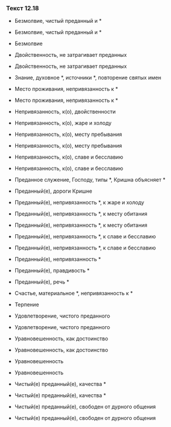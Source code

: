 ### Текст 12.18

- Безмолвие, чистый преданный и *

- Безмолвие, чистый преданный и *

- Безмолвие

- Двойственность, не затрагивает преданных

- Двойственность, не затрагивает преданных

- Знание, духовное *, источники *, повторение святых имен

- Место проживания, непривязанность к *

- Место проживания, непривязанность к *

- Непривязанность, к(о), двойственности

- Непривязанность, к(о), жаре и холоду

- Непривязанность, к(о), месту пребывания

- Непривязанность, к(о), месту пребывания

- Непривязанность, к(о), славе и бесславию

- Непривязанность, к(о), славе и бесславию

- Преданное служение, Господу, типы *, Кришна объясняет *

- Преданный(е), дороги Кришне

- Преданный(е), непривязанность *, к жаре и холоду

- Преданный(е), непривязанность *, к месту обитания

- Преданный(е), непривязанность *, к месту обитания

- Преданный(е), непривязанность *, к славе и бесславию

- Преданный(е), непривязанность *, к славе и бесславию

- Преданный(е), непривязанность *

- Преданный(е), правдивость *

- Преданный(е), речь *

- Счастье, материальное *, непривязанность к *

- Терпение

- Удовлетворение, чистого преданного

- Удовлетворение, чистого преданного

- Уравновешенность, как достоинство

- Уравновешенность, как достоинство

- Уравновешенность

- Уравновешенность

- Чистый(е) преданный(е), качества *

- Чистый(е) преданный(е), качества *

- Чистый(е) преданный(е), свободен от дурного общения

- Чистый(е) преданный(е), свободен от дурного общения
	
